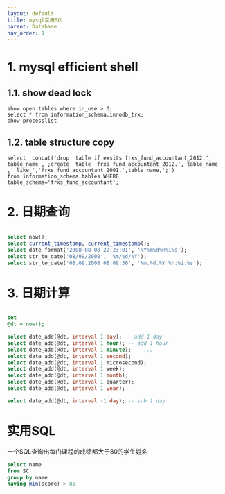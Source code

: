```yaml
---
layout: default
title: mysql常用SQL
parent: Database
nav_order: 1
---
```


# 1. mysql efficient shell

## 1.1. show dead lock

```shell
show open tables where in_use > 0;
select * from information_schema.innodb_trx;
show processlist 
```

## 1.2. table structure copy

```shell
select  concat('drop  table if exsits frxs_fund_accountant_2012.', table_name ,';create  table  frxs_fund_accountant_2012.', table_name ,' like ','frxs_fund_accountant_2001.',table_name,';')  
from information_schema.tables WHERE table_schema='frxs_fund_accountant';
```

# 2. 日期查询

```sql

select now();
select current_timestamp, current_timestamp();
select date_format('2008-08-08 22:23:01', '%Y%m%d%H%i%s');
select str_to_date('08/09/2008', '%m/%d/%Y');
select str_to_date('08.09.2008 08:09:30', '%m.%d.%Y %h:%i:%s'); 
```

# 3. 日期计算

```sql

set
@dt = now();

select date_add(@dt, interval 1 day); -- add 1 day
select date_add(@dt, interval 1 hour); -- add 1 hour
select date_add(@dt, interval 1 minute); -- ...
select date_add(@dt, interval 1 second);
select date_add(@dt, interval 1 microsecond);
select date_add(@dt, interval 1 week);
select date_add(@dt, interval 1 month);
select date_add(@dt, interval 1 quarter);
select date_add(@dt, interval 1 year);

select date_add(@dt, interval -1 day); -- sub 1 day
```

# 实用SQL

一个SQL查询出每门课程的成绩都大于80的学生姓名

```sql
select name
from SC
group by name
having min(score) > 80
```